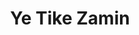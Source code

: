 ---
layout: post
layout: main
title:  Ye Tike Zamin
categories: [mohammad_esfahani]
file: /assets/music/mohammad_esfahani.mp3
---